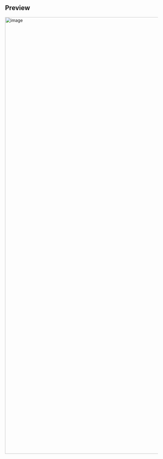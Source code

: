 ## Preview

<img width="1440" alt="image" src="https://github.com/kishanrajput23/Self-Learning/assets/70385488/0f6d93ae-8e51-45eb-a90e-afff9cd41ca5">
